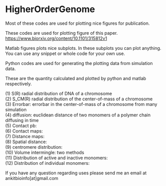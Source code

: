 # HigherOrderGenome
Most of these codes are used for plotting nice figures for publication.  


These codes are used for plotting figure of this paper. 
https://www.biorxiv.org/content/10.1101/315812v1

Matlab figures plots nice subplots. In these subplots you can plot anything. 
You can use any snippet or whole code for your own use. 

Python codes are used for generating the plotting data from simulation data. 

These are the quantity calculated and plotted by python and matlab respectively. 

(1)  S(R) radial distribution of DNA of a chromosome<br/>
(2)  S_CM(R) radial distribution of the center-of-mass of a chromosome<br/> 
(3)  Errorbar: errorbar in the center-of-mass of a chromosome from many simulation<br/>
(4)  diffusion:  euclidean distance of two monomers of a polymer chain diffusing in time <br/>
(5)  Contact pb: <br/>
(6)  Contact maps: <br/>
(7)  Distance maps: <br/>
(8)  Spatial distance: <br/>
(9)  centromere distribution: <br/> 
(10) Volume intermingle:  two methods  <br/> 
(11) Distribution of active and inactive monomers:  <br/>
(12) Distribution of individual monomers:  <br/>


If you have any question regarding uses please send me an email at 
ankitbioinfo[at]gmail.com 



